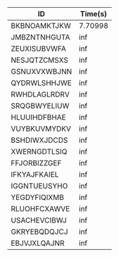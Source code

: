 |ID|Time(s)|
|-|-|
|BKBNOAMKTJKW|7.70998|
|JMBZNTNHGUTA|inf|
|ZEUXISUBVWFA|inf|
|NESJQTZCMSXS|inf|
|GSNUXVXWBJNN|inf|
|QYDRWLSHHJWE|inf|
|RWHDLAGLRDRV|inf|
|SRQGBWYELIUW|inf|
|HLUUIHDFBHAE|inf|
|VUYBKUVMYDKV|inf|
|BSHDIWXJDCDS|inf|
|XWERNGDTLSIQ|inf|
|FFJORBIZZGEF|inf|
|IFKYAJFKAIEL|inf|
|IGGNTUEUSYHO|inf|
|YEGDYFIQIXMB|inf|
|RLUOHFCXAWVE|inf|
|USACHEVCIBWJ|inf|
|GKRYEBQDQJCJ|inf|
|EBJVJXLQAJNR|inf|
